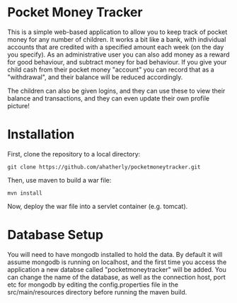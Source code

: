 Pocket Money Tracker
====================

This is a simple web-based application to allow you to keep track of pocket money for any number of children. It works a bit like a bank, with individual accounts that are credited with a specified amount each week (on the day you specify). As an administrative user you can also add money as a reward for good behaviour, and subtract money for bad behaviour. If you give your child cash from their pocket money "account" you can record that as a "withdrawal", and their balance will be reduced accordingly.

The children can also be given logins, and they can use these to view their balance and transactions, and they can even update their own profile picture!

Installation
============

First, clone the repository to a local directory:

```
git clone https://github.com/ahatherly/pocketmoneytracker.git
```

Then, use maven to build a war file:

```
mvn install
```

Now, deploy the war file into a servlet container (e.g. tomcat).

Database Setup
==============

You will need to have mongodb installed to hold the data. By default it will assume mongodb is running on localhost, and the first time you access the application a new databse called "pocketmoneytracker" will be added. You can change the name of the database, as well as the connection host, port etc for mongodb by editing the config.properties file in the src/main/resources directory before running the maven build.